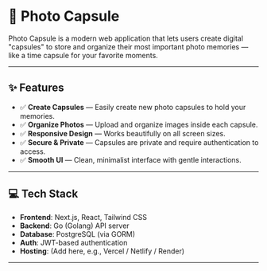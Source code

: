 # 📸 Photo Capsule

Photo Capsule is a modern web application that lets users create digital "capsules" to store and organize their most important photo memories — like a time capsule for your favorite moments.

---

## ✨ Features

- ✅ **Create Capsules** — Easily create new photo capsules to hold your memories.
- ✅ **Organize Photos** — Upload and organize images inside each capsule.
- ✅ **Responsive Design** — Works beautifully on all screen sizes.
- ✅ **Secure & Private** — Capsules are private and require authentication to access.
- ✅ **Smooth UI** — Clean, minimalist interface with gentle interactions.

---

## 💻 Tech Stack

- **Frontend**: Next.js, React, Tailwind CSS
- **Backend**: Go (Golang) API server
- **Database**: PostgreSQL (via GORM)
- **Auth**: JWT-based authentication
- **Hosting**: (Add here, e.g., Vercel / Netlify / Render)

---
